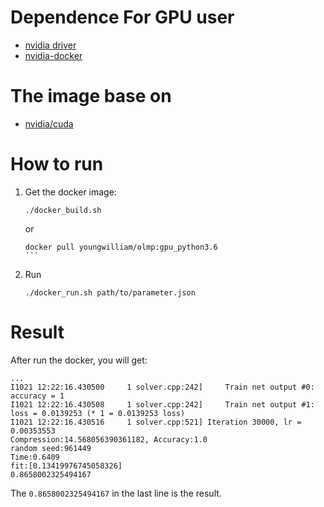 # Dependence For GPU user

- [nvidia driver](https://github.com/NVIDIA/nvidia-docker/wiki/Frequently-Asked-Questions#how-do-i-install-the-nvidia-driver)
- [nvidia-docker](https://github.com/NVIDIA/nvidia-docker)

# The image base on

- [nvidia/cuda](https://hub.docker.com/r/nvidia/cuda/)

# How to run

1. Get the docker image: 

    ```
    ./docker_build.sh
    ```

    or 

    ````
    docker pull youngwilliam/olmp:gpu_python3.6
    ```

2. Run

    ```
    ./docker_run.sh path/to/parameter.json
    ```

# Result

After run the docker, you will get:

```
...
I1021 12:22:16.430500     1 solver.cpp:242]     Train net output #0: accuracy = 1
I1021 12:22:16.430508     1 solver.cpp:242]     Train net output #1: loss = 0.0139253 (* 1 = 0.0139253 loss)
I1021 12:22:16.430516     1 solver.cpp:521] Iteration 30000, lr = 0.00353553
Compression:14.568056390361182, Accuracy:1.0
random seed:961449
Time:0.6409
fit:[0.13419976745058326]
0.8658002325494167
```

The `0.8658002325494167` in the last line is the result.